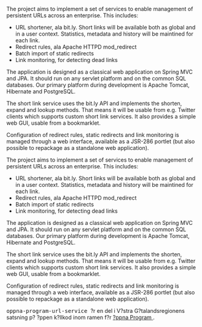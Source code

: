 
<td id="wikicontent" class="psdescription">
  <p>
    The project aims to implement a set of services to enable management of persistent URLs across an enterprise. This includes: 
  </p>
  <ul>
    <li>
      URL shortener, ala bit.ly. Short links will be available both as global and in a user context. Statistics, metadata and history will be maintined for each link. 
    </li>
    <li>
      Redirect rules, ala Apache HTTPD mod_redirect 
    </li>
    <li>
      Batch import of static redirects 
    </li>
    <li>
      Link monitoring, for detecting dead links 
    </li>
  </ul>
  <p>
  </p>
  <p>
    The application is designed as a classical web application on Spring MVC and JPA. It should run on any servlet platform and on the common SQL databases. Our primary platform during development is Apache Tomcat, Hibernate and PostgreSQL.  
  </p>
  <p>
    The short link service uses the bit.ly API and implements the shorten, expand and lookup methods. That means it will be usable from e.g. Twitter clients which supports custom short link services. It also provides a simple web GUI, usable from a bookmarklet. 
  </p>
  <p>
    Configuration of redirect rules, static redirects and link monitoring is managed through a web interface, available as a JSR-286 portlet (but also possible to repackage as a standalone web application).  
  </p>
</td>

<td id="wikicontent" class="psdescription">
  <p>
    The project aims to implement a set of services to enable management of persistent URLs across an enterprise. This includes: 
  </p>
  <ul>
    <li>
      URL shortener, ala bit.ly. Short links will be available both as global and in a user context. Statistics, metadata and history will be maintined for each link. 
    </li>
    <li>
      Redirect rules, ala Apache HTTPD mod_redirect 
    </li>
    <li>
      Batch import of static redirects 
    </li>
    <li>
      Link monitoring, for detecting dead links 
    </li>
  </ul>
  <p>
  </p>
  <p>
    The application is designed as a classical web application on Spring MVC and JPA. It should run on any servlet platform and on the common SQL databases. Our primary platform during development is Apache Tomcat, Hibernate and PostgreSQL.  
  </p>
  <p>
    The short link service uses the bit.ly API and implements the shorten, expand and lookup methods. That means it will be usable from e.g. Twitter clients which supports custom short link services. It also provides a simple web GUI, usable from a bookmarklet. 
  </p>
  <p>
    Configuration of redirect rules, static redirects and link monitoring is managed through a web interface, available as a JSR-286 portlet (but also possible to repackage as a standalone web application).  
  </p>
</td>

  <p>
    <tt>
      oppna-program-url-service
    </tt>
     ?r en del i V?stra G?talandsregionens satsning p? ?ppen k?llkod inom ramen f?r 
    <a href="https://github.com/Vastra-Gotalandsregionen//oppna-program">
      ?ppna Program
    </a>
    . 
  </p>